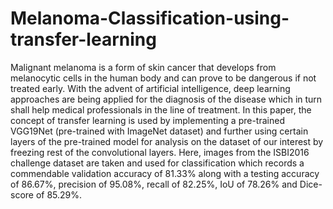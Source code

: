 # Melanoma-Classification-using-transfer-learning

Malignant melanoma is a form of skin cancer that develops from melanocytic cells in the human body and can prove to be dangerous if not treated early. With the advent of artificial intelligence, deep learning approaches are being applied for the diagnosis of the disease which in turn shall help medical professionals in the line of treatment.  In this paper, the concept of transfer learning is used by implementing a pre-trained VGG19Net (pre-trained with ImageNet dataset) and further using certain layers of the pre-trained model for analysis on the dataset of our interest by freezing rest of the convolutional layers. Here, images from the ISBI2016 challenge dataset are taken and used for classification which records a commendable validation accuracy of 81.33% along with a testing accuracy of 86.67%, precision of 95.08%, recall of 82.25%, IoU of 78.26% and Dice-score of 85.29%.
